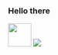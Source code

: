 ### Hello there 

<p>
<img src ="https://github-readme-stats.vercel.app/api?username=d8rkmind" width=48> 
  <image src ="https://github-readme-stats.vercel.app/api/top-langs/?username=d8rkmind&layout=compact">
 </p>
<!--
**d8rkmind/d8rkmind** is a ✨ _special_ ✨ repository because its `README.md` (this file) appears on your GitHub profile.

Here are some ideas to get you started:

- 🔭 I’m currently working on ...
- 🌱 I’m currently learning ...
- 👯 I’m looking to collaborate on ...
- 🤔 I’m looking for help with ...
- 💬 Ask me about ...
- 📫 How to reach me: ...
- 😄 Pronouns: ...
- ⚡ Fun fact: ...
-->
